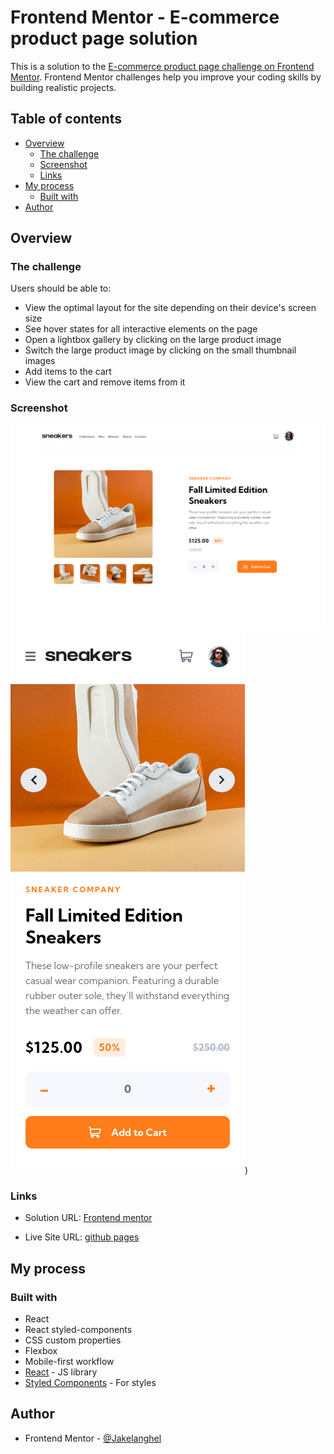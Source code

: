 # Frontend Mentor - E-commerce product page solution

This is a solution to the [E-commerce product page challenge on Frontend Mentor](https://www.frontendmentor.io/challenges/ecommerce-product-page-UPsZ9MJp6). Frontend Mentor challenges help you improve your coding skills by building realistic projects.

## Table of contents

- [Overview](#overview)
  - [The challenge](#the-challenge)
  - [Screenshot](#screenshot)
  - [Links](#links)
- [My process](#my-process)
  - [Built with](#built-with)
- [Author](#author)

## Overview

### The challenge

Users should be able to:

- View the optimal layout for the site depending on their device's screen size
- See hover states for all interactive elements on the page
- Open a lightbox gallery by clicking on the large product image
- Switch the large product image by clicking on the small thumbnail images
- Add items to the cart
- View the cart and remove items from it

### Screenshot

![Desktop](./screen-shots/screenshot-desktop.png)
![Mobile](./screen-shots/screenshot-mobile.png))

### Links

- Solution URL: [Frontend mentor](https://www.frontendmentor.io/solutions/react-react-styled-components-react-context-mobile-first-design-B1x9y7wL5#feedback)

- Live Site URL: [github pages](https://jakelanghel.github.io/ecommerce-product-page/)

## My process

### Built with

- React
- React styled-components
- CSS custom properties
- Flexbox
- Mobile-first workflow
- [React](https://reactjs.org/) - JS library
- [Styled Components](https://styled-components.com/) - For styles

## Author

- Frontend Mentor - [@Jakelanghel](https://www.frontendmentor.io/profile/Jakelanghel)
